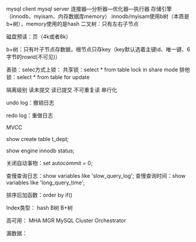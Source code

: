 mysql client
mysql server
连接器—分析器—优化器—执行器
存储引擎（innodb、myisam、内存数据库memory）
innodb/myisam使用b树（本质是b+树），memory使用的是hash
二叉树：只有左右子节点

磁盘预读：页（4k或者8k）

b+树：只有叶子节点存数据，根节点只存key（key默认选着主键id、唯一键、6字节的rowid(不可见)）













    



































表锁：selec方式上锁：
	共享锁：select * from table lock in share mode
	排他锁：select * from table for update
	




隔离级别
    读未提交
    读已提交
    不可重复读
    串行化
    
undo log：撤销日志

redo log：重做日志

MVCC

show create table t_dept;

show engine innodb status;

关闭自动事物：set autocommit = 0;

查慢查询日志：show variables like 'slow_query_log';
查慢查询时间：show variables like 'long_query_time';

排序后加函数：order by if()


Index类型：
    hash
    B树
    B+树

高可用：
   MHA
   MGR
   MySQL Cluster
   Orchestrator












漏数据：

    
    
    
    
    
    
    
    
    
    
    
    
    
    
    
    
    
    
    
    
    
    
    
    
    
    
    
    
    
    
    
    
    
    
    
    
    
    
    
    
    
    
    
    
    
    
    
   








































